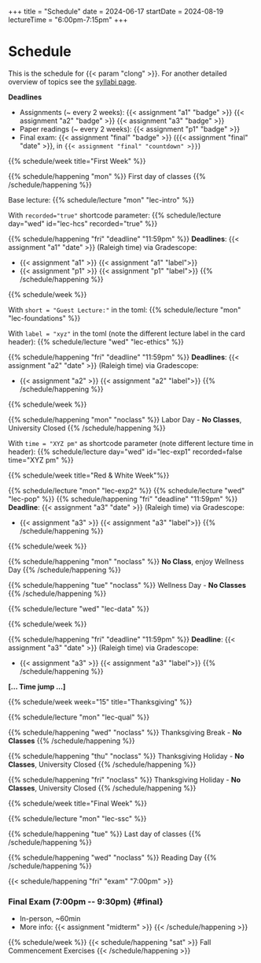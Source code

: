 +++
title = "Schedule"
date = 2024-06-17
startDate = 2024-08-19
lectureTime = "6:00pm-7:15pm"
+++

# Schedule

This is the schedule for {{< param "clong" >}}. For another detailed overview of topics see the [syllabi page](/syllabus).

**Deadlines**
- Assignments (~ every 2 weeks): {{< assignment "a1" "badge" >}} {{< assignment "a2" "badge" >}} {{< assignment "a3" "badge" >}}
- Paper readings (~ every 2 weeks): {{< assignment "p1" "badge" >}}
- Final exam: {{< assignment "final" "badge" >}} ({{< assignment "final" "date" >}}, in `{{< assignment "final" "countdown" >}}`)


<!-- Week 1 -->
{{% schedule/week title="First Week" %}}

{{% schedule/happening "mon" %}}
First day of classes
{{% /schedule/happening %}}

Base lecture:
{{% schedule/lecture "mon" "lec-intro" %}}

With `recorded="true"` shortcode parameter:
{{% schedule/lecture day="wed" id="lec-hcs" recorded="true" %}}

{{% schedule/happening "fri" "deadline" "11:59pm" %}}
**Deadlines**: {{< assignment "a1" "date" >}} (Raleigh time) via Gradescope:
- {{< assignment "a1" >}} {{< assignment "a1" "label">}}
- {{< assignment "p1" >}} {{< assignment "p1" "label">}}
{{% /schedule/happening %}}


<!-- Week 2 -->
{{% schedule/week %}}

With `short = "Guest Lecture:"` in the toml:
{{% schedule/lecture "mon" "lec-foundations" %}}

With `label = "xyz"` in the toml (note the different lecture label in the card header):
{{% schedule/lecture "wed" "lec-ethics" %}}

{{% schedule/happening "fri" "deadline" "11:59pm" %}}
**Deadlines**: {{< assignment "a2" "date" >}} (Raleigh time) via Gradescope:
- {{< assignment "a2" >}} {{< assignment "a2" "label">}}
{{% /schedule/happening %}}


<!-- Week 3 -->
{{% schedule/week %}}

{{% schedule/happening "mon" "noclass" %}}
Labor Day - **No Classes**, University Closed
{{% /schedule/happening %}}

With `time = "XYZ pm"` as shortcode parameter (note different lecture time in header):
{{% schedule/lecture day="wed" id="lec-exp1" recorded=false time="XYZ pm" %}}


<!-- Week 4 -->
{{% schedule/week title="Red & White Week"%}}

{{% schedule/lecture "mon" "lec-exp2" %}}
{{% schedule/lecture "wed" "lec-pop" %}}
{{% schedule/happening "fri" "deadline" "11:59pm" %}}
**Deadline**: {{< assignment "a3" "date" >}} (Raleigh time) via Gradescope:
- {{< assignment "a3" >}} {{< assignment "a3" "label">}}
{{% /schedule/happening %}}


<!-- Week 5 -->
{{% schedule/week %}}

{{% schedule/happening "mon" "noclass" %}}
**No Class**, enjoy Wellness Day
{{% /schedule/happening %}}

{{% schedule/happening "tue" "noclass" %}}
Wellness Day - **No Classes**
{{% /schedule/happening %}}

{{% schedule/lecture "wed" "lec-data" %}}


<!-- Week 6 -->
{{% schedule/week %}}

{{% schedule/happening "fri" "deadline" "11:59pm" %}}
**Deadline**: {{< assignment "a3" "date" >}} (Raleigh time) via Gradescope:
- {{< assignment "a3" >}} {{< assignment "a3" "label">}}
{{% /schedule/happening %}}

<!-- Timejump to -->
**[... Time jump ...]**
<!-- Week 15 -->
{{% schedule/week week="15" title="Thanksgiving" %}}

{{% schedule/lecture "mon" "lec-qual" %}}

{{% schedule/happening "wed" "noclass" %}}
Thanksgiving Break - **No Classes**
{{% /schedule/happening %}}

{{% schedule/happening "thu" "noclass" %}}
Thanksgiving Holiday - **No Classes**, University Closed
{{% /schedule/happening %}}

{{% schedule/happening "fri" "noclass" %}}
Thanksgiving Holiday - **No Classes**, University Closed
{{% /schedule/happening %}}


<!-- Week 16 -->
{{% schedule/week title="Final Week" %}}

{{% schedule/lecture "mon" "lec-ssc" %}}

{{% schedule/happening "tue" %}}
Last day of classes
{{% /schedule/happening %}}

{{% schedule/happening "wed" "noclass" %}}
Reading Day
{{% /schedule/happening %}}


{{< schedule/happening "fri" "exam" "7:00pm" >}}
### Final Exam (7:00pm -- 9:30pm) {#final}
- In-person, ~60min
- More info: {{< assignment "midterm" >}}
{{< /schedule/happening >}}


<!-- Week 17 -->
{{% schedule/week %}}
{{< schedule/happening "sat" >}}
Fall Commencement Exercises
{{< /schedule/happening >}}
